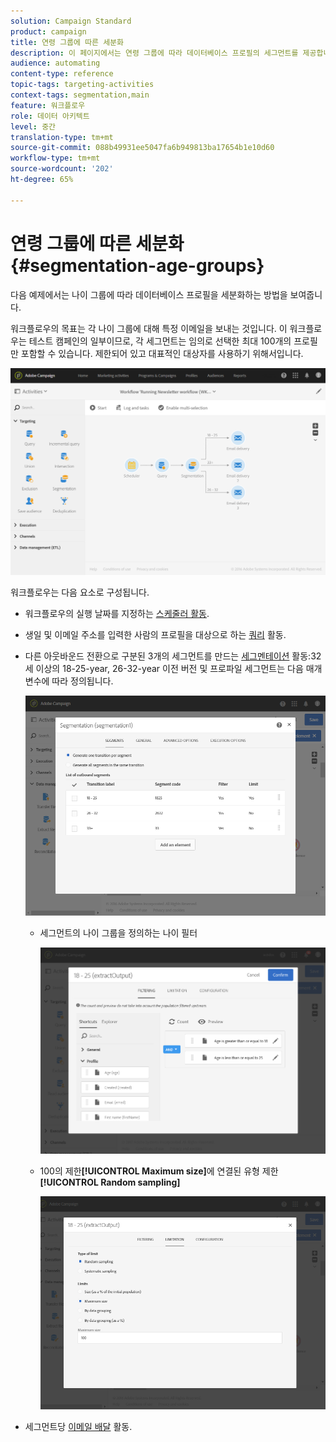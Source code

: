 ```yaml
---
solution: Campaign Standard
product: campaign
title: 연령 그룹에 따른 세분화
description: 이 페이지에서는 연령 그룹에 따라 데이터베이스 프로필의 세그먼트를 제공합니다. 워크플로우의 목표는 각 나이 그룹에 대해 특정 이메일을 보내는 것입니다.
audience: automating
content-type: reference
topic-tags: targeting-activities
context-tags: segmentation,main
feature: 워크플로우
role: 데이터 아키텍트
level: 중간
translation-type: tm+mt
source-git-commit: 088b49931ee5047fa6b949813ba17654b1e10d60
workflow-type: tm+mt
source-wordcount: '202'
ht-degree: 65%

---
```



# 연령 그룹에 따른 세분화 {#segmentation-age-groups}

다음 예제에서는 나이 그룹에 따라 데이터베이스 프로필을 세분화하는 방법을 보여줍니다.

워크플로우의 목표는 각 나이 그룹에 대해 특정 이메일을 보내는 것입니다. 이 워크플로우는 테스트 캠페인의 일부이므로, 각 세그먼트는 임의로 선택한 최대 100개의 프로필만 포함할 수 있습니다. 제한되어 있고 대표적인 대상자를 사용하기 위해서입니다. 

![](assets/wkf_segment_example_4.png)

워크플로우는 다음 요소로 구성됩니다.

* 워크플로우의 실행 날짜를 지정하는 [스케줄러 활동](../../automating/using/segmentation.md).
* 생일 및 이메일 주소를 입력한 사람의 프로필을 대상으로 하는 [쿼리](../../automating/using/query.md) 활동.
* 다른 아웃바운드 전환으로 구분된 3개의 세그먼트를 만드는 [세그멘테이션](../../automating/using/segmentation.md) 활동:32세 이상의 18-25-year, 26-32-year 이전 버전 및 프로파일 세그먼트는 다음 매개 변수에 따라 정의됩니다.

   ![](assets/wkf_segment_example_3.png)

   * 세그먼트의 나이 그룹을 정의하는 나이 필터

      ![](assets/wkf_segment_new_segment.png)

   * 100의 제한&#x200B;**[!UICONTROL Maximum size]**&#x200B;에 연결된 유형 제한&#x200B;**[!UICONTROL Random sampling]**

      ![](assets/wkf_segment_example_1.png)

* 세그먼트당 [이메일 배달](../../automating/using/email-delivery.md) 활동.

